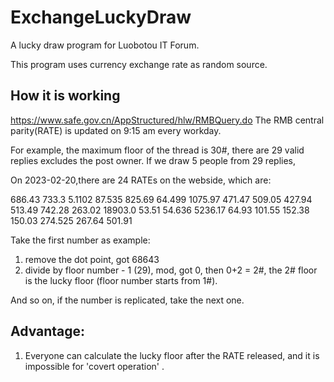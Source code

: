 # ExchangeLuckyDraw
A lucky draw program for Luobotou IT Forum.

This program uses currency exchange rate as random source.

## How it is working
https://www.safe.gov.cn/AppStructured/hlw/RMBQuery.do
The RMB central parity(RATE) is updated on 9:15 am every workday.

For example, the maximum floor of the thread is 30#, there are 29 valid replies excludes the post owner.
If we draw 5 people from 29 replies,

On 2023-02-20,there are 24 RATEs on the webside, which are:

686.43        733.3        5.1102        87.535        825.69        64.499        1075.97        471.47        509.05        427.94        513.49        742.28        263.02        18903.0        53.51        54.636        5236.17        64.93        101.55        152.38        150.03        274.525        267.64        501.91

Take the first number as example:
1. remove the dot point, got 68643
2. divide by floor number - 1 (29), mod, got 0, then 0+2 = 2#, the 2# floor is the lucky floor (floor number starts from 1#).

And so on, if the number is replicated, take the next one.


## Advantage:  
1. Everyone can calculate the lucky floor after the RATE released, and it is impossible for 'covert operation' .
